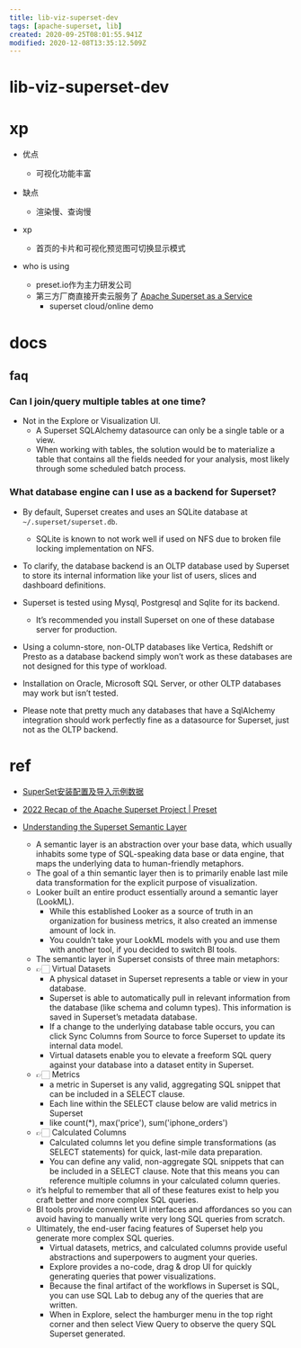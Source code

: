 ```yaml
---
title: lib-viz-superset-dev
tags: [apache-superset, lib]
created: 2020-09-25T08:01:55.941Z
modified: 2020-12-08T13:35:12.509Z
---
```


# lib-viz-superset-dev

# xp

- 优点
  - 可视化功能丰富
- 缺点
  - 渲染慢、查询慢

- xp
  - 首页的卡片和可视化预览图可切换显示模式

- who is using
  - preset.io作为主力研发公司
  - 第三方厂商直接开卖云服务了 [Apache Superset as a Service](https://pushmetrics.io/apache-superset)
    - superset cloud/online demo
# docs

## faq

### Can I join/query multiple tables at one time?

- Not in the Explore or Visualization UI. 
  - A Superset SQLAlchemy datasource can only be a single table or a view.
  - When working with tables, the solution would be to materialize a table that contains all the fields needed for your analysis, most likely through some scheduled batch process.

### What database engine can I use as a backend for Superset?

- By default, Superset creates and uses an SQLite database at `~/.superset/superset.db`. 
  - SQLite is known to not work well if used on NFS due to broken file locking implementation on NFS.

- To clarify, the database backend is an OLTP database used by Superset to store its internal information like your list of users, slices and dashboard definitions.
- Superset is tested using Mysql, Postgresql and Sqlite for its backend. 
  - It’s recommended you install Superset on one of these database server for production.
- Using a column-store, non-OLTP databases like Vertica, Redshift or Presto as a database backend simply won’t work as these databases are not designed for this type of workload. 
- Installation on Oracle, Microsoft SQL Server, or other OLTP databases may work but isn’t tested.
- Please note that pretty much any databases that have a SqlAlchemy integration should work perfectly fine as a datasource for Superset, just not as the OLTP backend.
# ref


- [SuperSet安装配置及导入示例数据](https://iminto.github.io/post/superset%E5%AE%89%E8%A3%85/)

- [2022 Recap of the Apache Superset Project | Preset](https://preset.io/blog/2022-visual-recap-of-the-apache-superset-project/)

- [Understanding the Superset Semantic Layer](https://preset.io/blog/understanding-superset-semantic-layer/)
  - A semantic layer is an abstraction over your base data, which usually inhabits some type of SQL-speaking data base or data engine, that maps the underlying data to human-friendly metaphors.
  - The goal of a thin semantic layer then is to primarily enable last mile data transformation for the explicit purpose of visualization.
  - Looker built an entire product essentially around a semantic layer (LookML). 
    - While this established Looker as a source of truth in an organization for business metrics, it also created an immense amount of lock in. 
    - You couldn’t take your LookML models with you and use them with another tool, if you decided to switch BI tools.
  - The semantic layer in Superset consists of three main metaphors:
  - 👉🏻️ Virtual Datasets
    - A physical dataset in Superset represents a table or view in your database. 
    - Superset is able to automatically pull in relevant information from the database (like schema and column types). This information is saved in Superset’s metadata database. 
    - If a change to the underlying database table occurs, you can click Sync Columns from Source to force Superset to update its internal data model.
    - Virtual datasets enable you to elevate a freeform SQL query against your database into a dataset entity in Superset. 
  - 👉🏻️ Metrics
    - a metric in Superset is any valid, aggregating SQL snippet that can be included in a SELECT clause. 
    - Each line within the SELECT clause below are valid metrics in Superset
    - like count(*), max('price'), sum('iphone_orders')
  - 👉🏻️ Calculated Columns
    - Calculated columns let you define simple transformations (as SELECT statements) for quick, last-mile data preparation.
    - You can define any valid, non-aggregate SQL snippets that can be included in a SELECT clause. Note that this means you can reference multiple columns in your calculated column queries.
  - it’s helpful to remember that all of these features exist to help you craft better and more complex SQL queries. 
  - BI tools provide convenient UI interfaces and affordances so you can avoid having to manually write very long SQL queries from scratch.
  - Ultimately, the end-user facing features of Superset  help you generate more complex SQL queries.
    - Virtual datasets, metrics, and calculated columns provide useful abstractions and superpowers to augment your queries.
    - Explore provides a no-code, drag & drop UI for quickly generating queries that power visualizations.
    - Because the final artifact of the workflows in Superset is SQL, you can use SQL Lab to debug any of the queries that are written. 
    - When in Explore, select the hamburger menu in the top right corner and then select View Query to observe the query SQL Superset generated.

